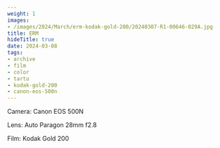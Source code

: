 ```yaml
---
weight: 1
images:
- /images/2024/March/erm-kodak-gold-200/20240307-R1-00646-029A.jpg
title: ERM
hideTitle: true
date: 2024-03-08
tags:
- archive
- film
- color
- tartu
- kodak-gold-200
- canon-eos-500n
---
```


Camera: Canon EOS 500N

Lens: Auto Paragon 28mm f2.8

Film: Kodak Gold 200
